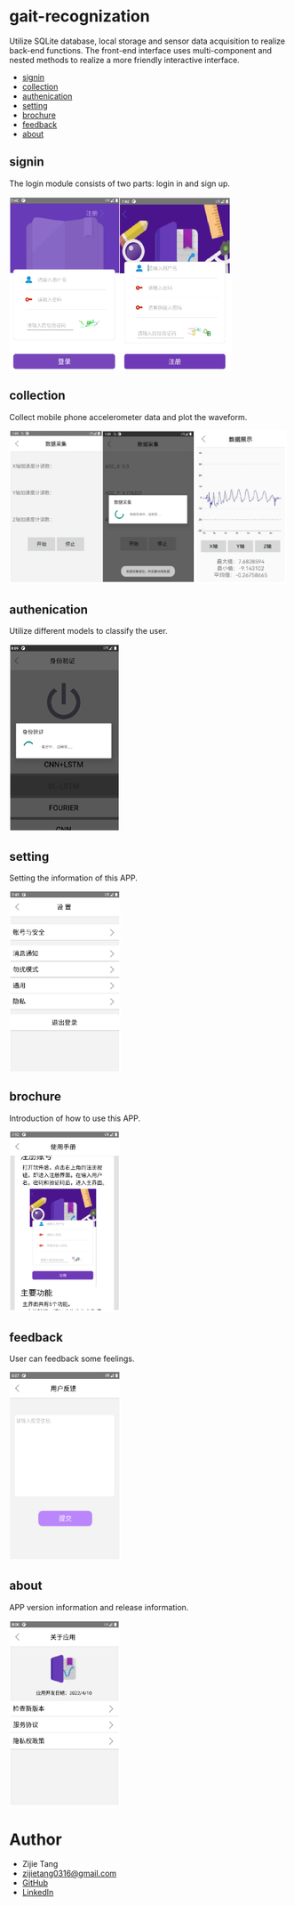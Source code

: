 # gait-recognization

Utilize SQLite database, local storage and sensor data acquisition to realize back-end functions. The front-end interface uses multi-component and nested methods to realize a more friendly interactive interface.

- [signin](#signin)
- [collection](#collection)
- [authenication](#authenication)
- [setting](#setting)
- [brochure](#brochure)
- [feedback](#feedback)
- [about](#about)

## signin

The login module consists of two parts: login in and sign up.

<img src="images/signin.png" width="400">

## collection

Collect mobile phone accelerometer data and plot the waveform.

<img src="images/collection.png" width="500">

## authenication

Utilize different models to classify the user.

<img src="images/authenication.png" width="200">

## setting

Setting the information of this APP.

<img src="images/setting.png" width="200">

## brochure

Introduction of how to use this APP.

<img src="images/brochure.png" width="200">

## feedback

User can feedback some feelings.

<img src="images/feedback.png" width="200">

## about

APP version information and release information.

<img src="images/about.png" width="200">

# Author

- Zijie Tang
- zijietang0316@gmail.com
- [GitHub](https://github.com/zijietang0316)
- [LinkedIn](https://www.linkedin.com/in/zijie-tang-4ba81b240/)

